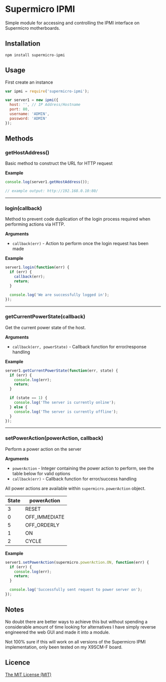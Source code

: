 # Supermicro IPMI 

Simple module for accessing and controlling the IPMI interface on Supermicro motherboards. 

## Installation

```
npm install supermicro-ipmi
```

  
## Usage

First create an instance
 
```javascript
var ipmi = require('supermicro-ipmi');

var server1 = new ipmi({
  host: '', // IP Address/Hostname
  port: 80,
  username: 'ADMIN',
  password: 'ADMIN'
});
```


## Methods

### getHostAddress()

Basic method to construct the URL for HTTP request

__Example__

```js
console.log(server1.getHostAddress());

// example output: http://192.168.0.10:80/
```

---------------------------------------

### login(callback)

Method to prevent code duplication of the login process required when performing actions via HTTP.

__Arguments__

* `callback(err)` - Action to perform once the login request has been made

__Example__

```js
server1.login(function(err) {
  if (err) {
    callback(err);
    return;
  }

  console.log('We are successfully logged in');
});
```

---------------------------------------

### getCurrentPowerState(callback)

Get the current power state of the host.

__Arguments__

* `callback(err, powerState)` - Callback function for error/response handling

__Example__

```js
server1.getCurrentPowerState(function(err, state) {
  if (err) {
    console.log(err);
    return;
  }

  if (state == 1) {
    console.log('The server is currently online');
  } else {
    console.log('The server is currently offline');
  }
});
```

---------------------------------------

### setPowerAction(powerAction, callback)

Perform a power action on the server

__Arguments__

* `powerAction` - Integer containing the power action to perform, see the table below for valid options
* `callback(err)` - Callback function for error/success handling

All power actions are available within `supermicro.powerAction` object.

|State|powerAction|
|-----|-----------|
|3|RESET|
|0|OFF_IMMEDIATE|
|5|OFF_ORDERLY|
|1|ON|
|2|CYCLE|

__Example__

```js
server1.setPowerAction(supermicro.powerAction.ON, function(err) {
  if (err) {
    console.log(err);
    return;
  }

  console.log('Successfully sent request to power server on');
});

```
  
## Notes

No doubt there are better ways to achieve this but without spending a considerable amount of time looking for alternatives I have simply reverse engineered the web GUI and made it into a module.

Not 100% sure if this will work on all versions of the Supermicro IPMI implementation, only been tested on my X9SCM-F board.


## Licence

[The MIT License (MIT)](https://github.com/phillipsnick/supermicro-ipmi/blob/master/LICENSE)
